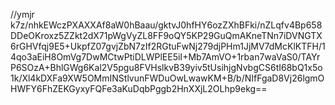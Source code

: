 //ymjr
k7z/nhkEWczPXAXXAf8aW0hBaau/gktvJ0hfHY6ozZXhBFki/nZLqfv4Bp658DDeOKroxz5ZZkt2dX71pWgVyZL8FF9oQY5KP29GuQmAKneTNn7iDVNGTX6rGHVfqj9E5+UkpfZ07gvjZbN7zIf2RGtuFwNj279djPHm1JjMV7dMcKlKTFH/14qo3aEiH8OmVg7DwMCtwPtiDLWPlEE5iI+Mb7AmVO+1rban7waVaS0/TAYrP6SOzA+BhlGWg6Kal2V5pgu8FVHslkvB39yiv5tUsihjgNvbgCS6tI68bQ1x5o1k/Xl4kDXFa9XW5OMmINStlvunFWDuOwLwawKM+B/b/NIfFgaD8Vj26lgmOHWFY6FhZEKGyxyFQFe3aKuDqbPggb2HnXXjL2OLhp9ekg==